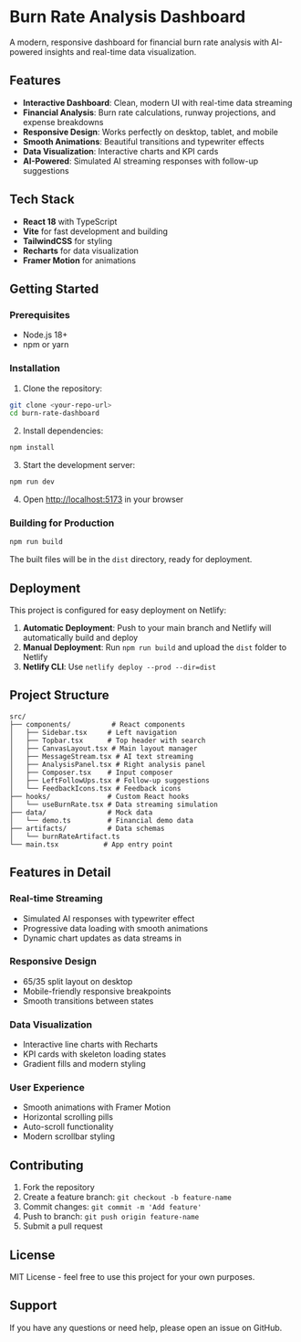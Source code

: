 # Burn Rate Analysis Dashboard

A modern, responsive dashboard for financial burn rate analysis with AI-powered insights and real-time data visualization.

## Features

- **Interactive Dashboard**: Clean, modern UI with real-time data streaming
- **Financial Analysis**: Burn rate calculations, runway projections, and expense breakdowns
- **Responsive Design**: Works perfectly on desktop, tablet, and mobile
- **Smooth Animations**: Beautiful transitions and typewriter effects
- **Data Visualization**: Interactive charts and KPI cards
- **AI-Powered**: Simulated AI streaming responses with follow-up suggestions

## Tech Stack

- **React 18** with TypeScript
- **Vite** for fast development and building
- **TailwindCSS** for styling
- **Recharts** for data visualization
- **Framer Motion** for animations

## Getting Started

### Prerequisites
- Node.js 18+ 
- npm or yarn

### Installation

1. Clone the repository:
```bash
git clone <your-repo-url>
cd burn-rate-dashboard
```

2. Install dependencies:
```bash
npm install
```

3. Start the development server:
```bash
npm run dev
```

4. Open [http://localhost:5173](http://localhost:5173) in your browser

### Building for Production

```bash
npm run build
```

The built files will be in the `dist` directory, ready for deployment.

## Deployment

This project is configured for easy deployment on Netlify:

1. **Automatic Deployment**: Push to your main branch and Netlify will automatically build and deploy
2. **Manual Deployment**: Run `npm run build` and upload the `dist` folder to Netlify
3. **Netlify CLI**: Use `netlify deploy --prod --dir=dist`

## Project Structure

```
src/
├── components/          # React components
│   ├── Sidebar.tsx     # Left navigation
│   ├── Topbar.tsx      # Top header with search
│   ├── CanvasLayout.tsx # Main layout manager
│   ├── MessageStream.tsx # AI text streaming
│   ├── AnalysisPanel.tsx # Right analysis panel
│   ├── Composer.tsx    # Input composer
│   ├── LeftFollowUps.tsx # Follow-up suggestions
│   └── FeedbackIcons.tsx # Feedback icons
├── hooks/              # Custom React hooks
│   └── useBurnRate.tsx # Data streaming simulation
├── data/               # Mock data
│   └── demo.ts         # Financial demo data
├── artifacts/          # Data schemas
│   └── burnRateArtifact.ts
└── main.tsx           # App entry point
```

## Features in Detail

### Real-time Streaming
- Simulated AI responses with typewriter effect
- Progressive data loading with smooth animations
- Dynamic chart updates as data streams in

### Responsive Design
- 65/35 split layout on desktop
- Mobile-friendly responsive breakpoints
- Smooth transitions between states

### Data Visualization
- Interactive line charts with Recharts
- KPI cards with skeleton loading states
- Gradient fills and modern styling

### User Experience
- Smooth animations with Framer Motion
- Horizontal scrolling pills
- Auto-scroll functionality
- Modern scrollbar styling

## Contributing

1. Fork the repository
2. Create a feature branch: `git checkout -b feature-name`
3. Commit changes: `git commit -m 'Add feature'`
4. Push to branch: `git push origin feature-name`
5. Submit a pull request

## License

MIT License - feel free to use this project for your own purposes.

## Support

If you have any questions or need help, please open an issue on GitHub.